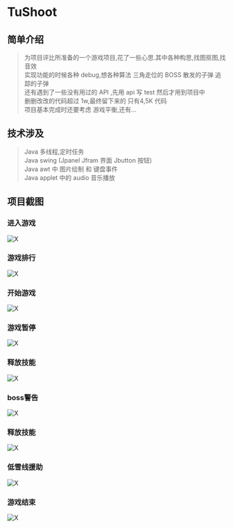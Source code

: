 # TuShoot
## 简单介绍
>为项目评比所准备的一个游戏项目,花了一些心思.其中各种构思,找图抠图,找音效
<br/>实现功能的时候各种 debug,想各种算法 三角走位的 BOSS 散发的子弹 追踪的子弹
<br/>还有遇到了一些没有用过的 API ,先用 api 写 test 然后才用到项目中
<br/>删删改改的代码超过 1w,最终留下来的 只有4,5K 代码
<br/>项目基本完成时还要考虑 游戏平衡,还有...

## 技术涉及
>Java 多线程,定时任务
<br/>Java swing (Jpanel Jfram 界面 Jbutton 按钮)
<br/>Java awt 中 图片绘制 和 键盘事件
<br/>Java applet 中的 audio 音乐播放

## 项目截图
### 进入游戏
![X](https://github.com/tu-jacktu/RandomName/blob/master/0.PNG)
### 游戏排行
![X](https://github.com/tu-jacktu/RandomName/blob/master/1.PNG)
### 开始游戏
![X](https://github.com/tu-jacktu/RandomName/blob/master/2.PNG)
### 游戏暂停
![X](https://github.com/tu-jacktu/RandomName/blob/master/3.PNG)
### 释放技能
![X](https://github.com/tu-jacktu/RandomName/blob/master/4.PNG)
### boss警告
![X](https://github.com/tu-jacktu/RandomName/blob/master/5.PNG)
### 释放技能
![X](https://github.com/tu-jacktu/RandomName/blob/master/6.PNG)
### 低雪线援助
![X](https://github.com/tu-jacktu/RandomName/blob/master/7.PNG)
### 游戏结束
![X](https://github.com/tu-jacktu/RandomName/blob/master/8.PNG)
